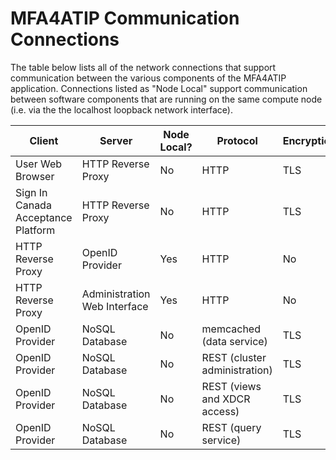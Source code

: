 # MFA4ATIP Communication Connections

The table below lists all of the network connections that support communication
between the various components of the MFA4ATIP application. Connections listed as
"Node Local" support communication between software components that are running
on the same compute node (i.e. via the the localhost loopback network interface).

|Client|Server|Node Local?|Protocol|Encryption|Server Authentication|Client Authentication|Port|
|------|------|----------|---------|----------|---------------------|---------------------|----|
|User Web Browser|HTTP Reverse Proxy|No|HTTP|TLS|Yes|No|443|
|Sign In Canada Acceptance Platform|HTTP Reverse Proxy|No|HTTP|TLS|Yes|No|443|
|HTTP Reverse Proxy|OpenID Provider|Yes|HTTP|No|No|No|8081|
|HTTP Reverse Proxy|Administration Web Interface|Yes|HTTP|No|No|No|8082|
|OpenID Provider|NoSQL Database|No|memcached (data service)|TLS|yes|client secret|11207|
|OpenID Provider|NoSQL Database|No|REST (cluster administration)|TLS|yes|client secret|18091|
|OpenID Provider|NoSQL Database|No|REST (views and XDCR access)|TLS|yes|client secret|18092|
|OpenID Provider|NoSQL Database|No|REST (query service)|TLS|yes|client secret|18093|
